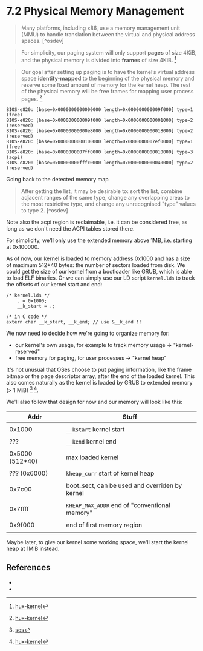 # 7.2 Physical Memory Management

> Many platforms, including x86, use a memory management unit (MMU) to handle
> translation between the virtual and physical address spaces. [^osdev]


> For simplicity, our paging system will only support **pages** of size 4KiB,
> and the physical memory is divided into **frames** of size
> 4KiB. [^hux-kernel]

> Our goal after setting up paging is to have the kernel’s virtual address
> space **identity-mapped** to the beginning of the physical memory and reserve
> some fixed amount of memory for the kernel heap. The rest of the physical
> memory will be free frames for mapping user process pages.  [^hux-kernel]

```
BIOS-e820: [base=0x0000000000000000 length=0x000000000009f000] type=1 (free)
BIOS-e820: [base=0x000000000009f000 length=0x0000000000001000] type=2 (reserved)
BIOS-e820: [base=0x00000000000e8000 length=0x0000000000018000] type=2 (reserved)
BIOS-e820: [base=0x0000000000100000 length=0x0000000007ef0000] type=1 (free)
BIOS-e820: [base=0x0000000007ff0000 length=0x0000000000010000] type=3 (acpi)
BIOS-e820: [base=0x00000000fffc0000 length=0x0000000000040000] type=2 (reserved)
```

Going back to the detected memory map

> After getting the list, it may be desirable to: sort the list, combine
> adjacent ranges of the same type, change any overlapping areas to the most
> restrictive type, and change any unrecognised "type" values to type 2. [^osdev]

Note also the acpi region is reclaimable, i.e. it can be considered free, as
long as we don't need the ACPI tables stored there.

For simplicity, we'll only use the extended memory above 1MB, i.e. starting at 0x100000.

As of now, our kernel is loaded to memory address 0x1000 and has a size of
maximum 512*40 bytes: the number of sectors loaded from disk. We could get the
size of our kernel from a bootloader like GRUB, which is able to load ELF
binaries. Or we can simply use our LD script `kernel.lds` to track the offsets
of our kernel start and end:

```
/* kernel.lds */
    . = 0x1000;
    __k_start = .;

/* in C code */
extern char __k_start, __k_end; // use &__k_end !!
```

We now need to decide how we're going to organize memory for:

- our kernel's own usage, for example to track memory usage → "kernel-reserved"
- free memory for paging, for user processes → "kernel heap"

It's not unusual that OSes choose to put paging information, like the frame
bitmap or the page descriptor array, after the end of the loaded kernel. This
also comes naturally as the kernel is loaded by GRUB to extended memory (> 1
MiB) [^sos] [^hux-kernel].

We'll also follow that design for now and our memory will look like this:

| Addr            | Stuff                                          |
|-----------------|------------------------------------------------|
|                 |                                                |
| 0x1000          | `__kstart` kernel start                        |
|                 |                                                |
| ???             | `__kend` kernel end                            |
|                 |                                                |
| 0x5000 (512*40) | max loaded kernel                              |
|                 |                                                |
| ??? (0x6000)    | `kheap_curr` start of kernel heap              |
|                 |                                                |
| 0x7c00          | boot_sect, can be used and overriden by kernel |
|                 |                                                |
| 0x7ffff         | `KHEAP_MAX_ADDR` end of "conventional memory"  |
|                 |                                                |
| 0x9f000         | end of first memory region                     |
|                 |                                                |

Maybe later, to give our kernel some working space, we'll start the kernel heap
at 1MiB instead.


## References

- [^sos]: [sos](sos.enix.org/)
- [^hux-kernel]: [hux-kernel](https://github.com/josehu07/hux-kernel)
